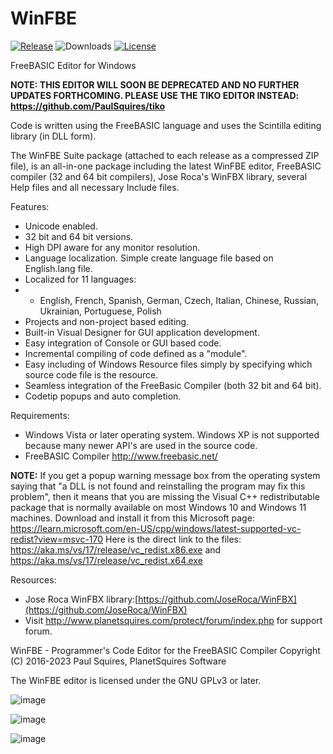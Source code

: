 # WinFBE
[![Release](https://img.shields.io/github/v/release/PaulSquires/WinFBE?style=flat-square)](https://github.com/PaulSquires/WinFBE/releases)
![Downloads](https://img.shields.io/github/downloads/PaulSquires/WinFBE/total?style=flat-square)
[![License](https://img.shields.io/github/license/PaulSquires/WinFBE?style=flat-square)](LICENSE)

FreeBASIC Editor for Windows


**NOTE: THIS EDITOR WILL SOON BE DEPRECATED AND NO FURTHER UPDATES FORTHCOMING.
PLEASE USE THE TIKO EDITOR INSTEAD:
https://github.com/PaulSquires/tiko**


Code is written using the FreeBASIC language and uses the Scintilla editing library (in DLL form).

The WinFBE Suite package (attached to each release as a compressed ZIP file), is an all-in-one package including the latest WinFBE editor, FreeBASIC compiler (32 and 64 bit compilers), Jose Roca's WinFBX library, several Help files and all necessary Include files.

Features:

- Unicode enabled.
- 32 bit and 64 bit versions.
- High DPI aware for any monitor resolution.
- Language localization. Simple create language file based on English.lang file.
- Localized for 11 languages:
- - English, French, Spanish, German, Czech, Italian, Chinese, Russian, Ukrainian, Portuguese, Polish
- Projects and non-project based editing.
- Built-in Visual Designer for GUI application development.
- Easy integration of Console or GUI based code.
- Incremental compiling of code defined as a "module".
- Easy including of Windows Resource files simply by specifying which source code file is the resource.
- Seamless integration of the FreeBasic Compiler (both 32 bit and 64 bit).
- Codetip popups and auto completion.

Requirements:
- Windows Vista or later operating system. Windows XP is not supported because many newer API's are used in the source code.
- FreeBASIC Compiler http://www.freebasic.net/

**NOTE:** If you get a popup warning message box from the operating system saying that "a DLL is not found and reinstalling the program may fix this problem", then it means that you are missing the Visual C++ redistributable package that is normally available on most Windows 10 and Windows 11 machines. Download and install it from this Microsoft page:  https://learn.microsoft.com/en-US/cpp/windows/latest-supported-vc-redist?view=msvc-170   Here is the direct link to the files: https://aka.ms/vs/17/release/vc_redist.x86.exe and https://aka.ms/vs/17/release/vc_redist.x64.exe

Resources:
- Jose Roca WinFBX library:[https://github.com/JoseRoca/WinFBX](https://github.com/JoseRoca/WinFBX)
- Visit http://www.planetsquires.com/protect/forum/index.php for support forum.

WinFBE - Programmer's Code Editor for the FreeBASIC Compiler
Copyright (C) 2016-2023 Paul Squires, PlanetSquires Software

The WinFBE editor is licensed under the GNU GPLv3 or later.


![image](https://user-images.githubusercontent.com/14793592/208562717-2d79a53e-d3ba-4c1a-ba6e-f8d75c40e02d.png)

![image](https://user-images.githubusercontent.com/14793592/208562851-dbfcf08d-7bb9-461b-9bbb-4d6bbfab8512.png)

![image](https://user-images.githubusercontent.com/14793592/208562894-dd6a07e6-1ec5-4593-98d1-2b1ebfde0056.png)



